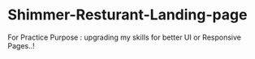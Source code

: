 # Shimmer-Resturant-Landing-page
For Practice Purpose :  upgrading my skills for better UI or Responsive Pages..! 
